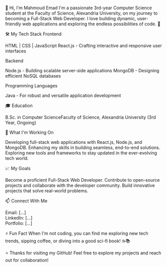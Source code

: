 👋 Hi, I'm Mahmoud Emad
I'm a passionate 3rd-year Computer Science student at the Faculty of Science, Alexandria University, on my journey to becoming a Full-Stack Web Developer. I love building dynamic, user-friendly web applications and exploring the endless possibilities of code. 🚀

🛠️ My Tech Stack
Frontend

HTML | CSS | JavaScript
React.js - Crafting interactive and responsive user interfaces

Backend

Node.js - Building scalable server-side applications
MongoDB - Designing efficient NoSQL databases

Programming Languages

Java - For robust and versatile application development


🎓 Education

B.Sc. in Computer ScienceFaculty of Science, Alexandria University (3rd Year, Ongoing)


🌟 What I'm Working On

Developing full-stack web applications with React.js, Node.js, and MongoDB.
Enhancing my skills in building seamless, end-to-end solutions.
Exploring new tools and frameworks to stay updated in the ever-evolving tech world.


📈 My Goals

Become a proficient Full-Stack Web Developer.
Contribute to open-source projects and collaborate with the developer community.
Build innovative projects that solve real-world problems.


📫 Connect With Me

Email: [...]  
LinkedIn: [...]  
Portfolio: [...]


⚡ Fun Fact
When I'm not coding, you can find me exploring new tech trends, sipping coffee, or diving into a good sci-fi book! ☕📚

⭐ Thanks for visiting my GitHub! Feel free to explore my projects and reach out for collaboration!
